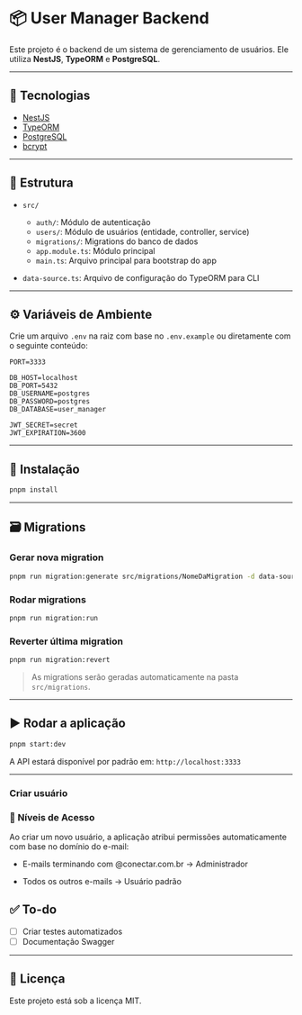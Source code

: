 # 📦 User Manager Backend

Este projeto é o backend de um sistema de gerenciamento de usuários. Ele utiliza **NestJS**, **TypeORM** e **PostgreSQL**.

---

## 🚀 Tecnologias

* [NestJS](https://nestjs.com/)
* [TypeORM](https://typeorm.io/)
* [PostgreSQL](https://www.postgresql.org/)
* [bcrypt](https://www.npmjs.com/package/bcrypt)

---

## 📁 Estrutura

* `src/`

  * `auth/`: Módulo de autenticação
  * `users/`: Módulo de usuários (entidade, controller, service)
  * `migrations/`: Migrations do banco de dados
  * `app.module.ts`: Módulo principal
  * `main.ts`: Arquivo principal para bootstrap do app
* `data-source.ts`: Arquivo de configuração do TypeORM para CLI

---

## ⚙️ Variáveis de Ambiente

Crie um arquivo `.env` na raiz com base no `.env.example` ou diretamente com o seguinte conteúdo:

```env
PORT=3333

DB_HOST=localhost
DB_PORT=5432
DB_USERNAME=postgres
DB_PASSWORD=postgres
DB_DATABASE=user_manager

JWT_SECRET=secret
JWT_EXPIRATION=3600

```

---

## 🧪 Instalação

```bash
pnpm install
```

---

## 🗃️ Migrations

### Gerar nova migration

```bash
pnpm run migration:generate src/migrations/NomeDaMigration -d data-source.ts
```

### Rodar migrations

```bash
pnpm run migration:run
```

### Reverter última migration

```bash
pnpm run migration:revert
```

> As migrations serão geradas automaticamente na pasta `src/migrations`.

---

## ▶️ Rodar a aplicação

```bash
pnpm start:dev
```

A API estará disponível por padrão em: `http://localhost:3333`

---

### Criar usuário

### 👥 Níveis de Acesso

Ao criar um novo usuário, a aplicação atribui permissões automaticamente com base no domínio do e-mail:

- E-mails terminando com @conectar.com.br → Administrador

- Todos os outros e-mails → Usuário padrão

## ✅ To-do
* [ ] Criar testes automatizados
* [ ] Documentação Swagger

---

## 📝 Licença

Este projeto está sob a licença MIT.
